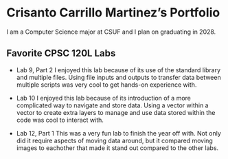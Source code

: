 # Crisanto Carrillo Martinez’s Portfolio

I am a Computer Science major at CSUF and I plan on graduating in 2028.

## Favorite CPSC 120L Labs

* Lab 9, Part 2
    I enjoyed this lab because of its use of the standard library and multiple files. Using file inputs and outputs to transfer data between multiple scripts was very cool to get hands-on experience with.

* Lab 10
    I enjoyed this lab because of its introduction of a more complicated way to navigate and store data. Using a vector within a vector to create extra layers to manage and use data stored within the code was cool to interact with.

* Lab 12, Part 1
    This was a very fun lab to finish the year off with. Not only did it require aspects of moving data around, but it compared moving images to eachother that made it stand out compared to the other labs.